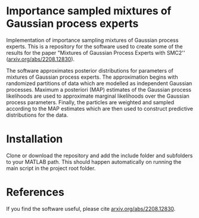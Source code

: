 # Importance sampled mixtures of Gaussian process experts
Implementation of importance sampling mixtures of Gaussian process experts. This is a repository for the software used to create some of the results for the paper 
"Mixtures of Gaussian Process Experts with SMC2'' ([arxiv.org/abs/2208.12830](https://arxiv.org/abs/2208.12830)).

The software approximates posterior distributions for parameters of mixtures of Gaussian process experts. The approximation begins with randomized partitions of data which are modelled as independent Gaussian processes.
Maximum a posteriori (MAP) estimates of the Gaussian process likelihoods are used to approximate marginal likelihoods over the Gaussian process parameters. Finally, the particles are weighted and sampled according to the MAP estimates
which are then used to construct predictive distributions for the data.

# Installation
Clone or download the repository and add the include folder and subfolders to your MATLAB path. This should happen automatically on running the main script in the project root folder.

# References
If you find the software useful, please cite [arxiv.org/abs/2208.12830](https://arxiv.org/abs/2208.12830).
